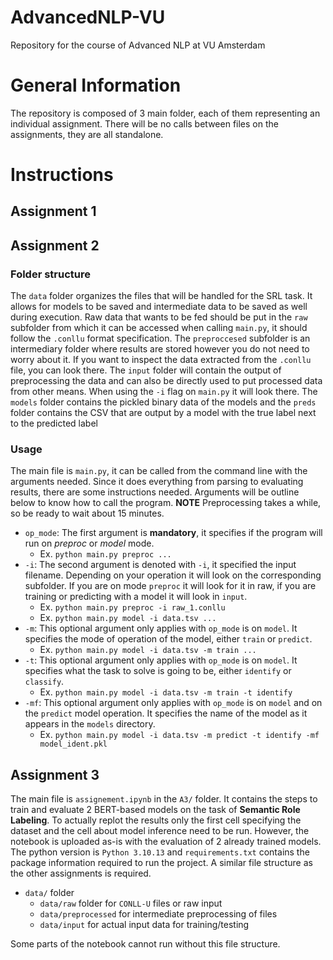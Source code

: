 # AdvancedNLP-VU
Repository for the course of Advanced NLP at VU Amsterdam

# General Information
The repository is composed of 3 main folder, each of them representing an individual assignment. There will be
no calls between files on the assignments, they are all standalone.

# Instructions

## Assignment 1
## Assignment 2
### Folder structure
The `data` folder organizes the files that will be handled for the SRL task. It allows for models to be saved and 
intermediate data to be saved as well during execution. Raw data that wants to be fed should be put in the `raw` subfolder from which it can be accessed when calling `main.py`, it should follow the `.conllu` format specification. The `preproccesed` subfolder is an intermediary folder where results are stored however you do not need to worry about it. If you want to inspect the data extracted from the `.conllu` file, you can look there. The `input` folder will contain the output of preprocessing the data and can also be directly used to put processed data from other means. When using the `-i` flag on `main.py` it will look there. The `models` folder contains the pickled binary data of the models and the `preds` folder contains the CSV that are output by a model with the true label next to the predicted label

### Usage
The main file is `main.py`, it can be called from the command line with the arguments needed. Since it does everything from parsing to evaluating results, there are some instructions needed. Arguments will be outline below to know how to call the program. **NOTE** Preprocessing takes a while, so be ready to wait about 15 minutes.

+ `op_mode`: The first argument is **mandatory**, it specifies if the program will run on *preproc* or *model* mode.
    + Ex. ```python main.py preproc ... ```
+ `-i`: The second argument is denoted with `-i`, it specified the input filename. Depending on your operation it will look on the corresponding subfolder. If you are on mode `preproc` it will look for it in raw, if you are training or predicting with a model it will look in `input`.
    + Ex. ```python main.py preproc -i raw_1.conllu```
    + Ex. ```python main.py model -i data.tsv ...```
+ `-m`: This optional argument only applies with `op_mode` is on `model`. It specifies the mode of operation of the model, either `train` or `predict`.
    + Ex. ```python main.py model -i data.tsv -m train ...```
+ `-t`: This optional argument only applies with `op_mode` is on `model`. It specifies what the task to solve is going to be, either `identify` or `classify`.
    + Ex. ```python main.py model -i data.tsv -m train -t identify```
+ `-mf`: This optional argument only applies with `op_mode` is on `model` and on the `predict` model operation. It specifies the name of the model as it appears in the `models` directory.
    + Ex. ```python main.py model -i data.tsv -m predict -t identify -mf model_ident.pkl```

## Assignment 3

The main file is `assignement.ipynb` in the `A3/` folder. It contains the steps to train and evaluate 2 BERT-based models on the task of **Semantic Role Labeling**. To actually replot the results only the first cell specifying the dataset and the cell about model inference need to be run. However, the notebook is uploaded as-is with the evaluation of 2 already trained models. The python version is `Python 3.10.13` and `requirements.txt` contains the package information required to run the project. A similar file structure as the other assignments is required.

+ `data/` folder
    + `data/raw` folder for `CONLL-U` files or raw input
    + `data/preprocessed` for intermediate preprocessing of files
    + `data/input` for actual input data for training/testing

Some parts of the notebook cannot run without this file structure.